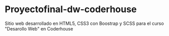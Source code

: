 # Proyectofinal-dw-coderhouse
Sitio web desarrollado en HTML5, CSS3 con Boostrap y SCSS para el curso "Desarollo Web" en Coderhouse
